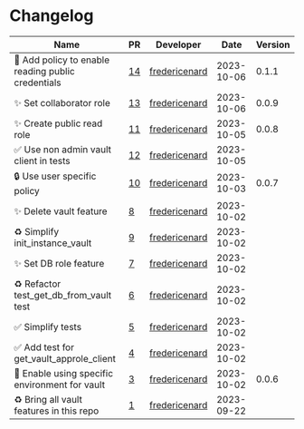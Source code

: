 # Changelog

<!-- prettier-ignore -->
Name | PR | Developer | Date | Version
--- | --- | --- | --- | ---
🐛 Add policy to enable reading public credentials | [14](https://github.com/laminlabs/lamin-vault/pull/14) | [fredericenard](https://github.com/fredericenard) | 2023-10-06 | 0.1.1
✨ Set collaborator role | [13](https://github.com/laminlabs/lamin-vault/pull/13) | [fredericenard](https://github.com/fredericenard) | 2023-10-06 | 0.0.9
✨ Create public read role | [11](https://github.com/laminlabs/lamin-vault/pull/11) | [fredericenard](https://github.com/fredericenard) | 2023-10-05 | 0.0.8
✅ Use non admin vault client in tests | [12](https://github.com/laminlabs/lamin-vault/pull/12) | [fredericenard](https://github.com/fredericenard) | 2023-10-05 |
🔒 Use user specific policy | [10](https://github.com/laminlabs/lamin-vault/pull/10) | [fredericenard](https://github.com/fredericenard) | 2023-10-03 | 0.0.7
✨ Delete vault feature | [8](https://github.com/laminlabs/lamin-vault/pull/8) | [fredericenard](https://github.com/fredericenard) | 2023-10-02 |
♻️ Simplify init_instance_vault | [9](https://github.com/laminlabs/lamin-vault/pull/9) | [fredericenard](https://github.com/fredericenard) | 2023-10-02 |
✨ Set DB role feature | [7](https://github.com/laminlabs/lamin-vault/pull/7) | [fredericenard](https://github.com/fredericenard) | 2023-10-02 |
♻️ Refactor test_get_db_from_vault test | [6](https://github.com/laminlabs/lamin-vault/pull/6) | [fredericenard](https://github.com/fredericenard) | 2023-10-02 |
✅ Simplify tests | [5](https://github.com/laminlabs/lamin-vault/pull/5) | [fredericenard](https://github.com/fredericenard) | 2023-10-02 |
✅ Add test for get_vault_approle_client | [4](https://github.com/laminlabs/lamin-vault/pull/4) | [fredericenard](https://github.com/fredericenard) | 2023-10-02 |
👷 Enable using specific environment for vault | [3](https://github.com/laminlabs/lamin-vault/pull/3) | [fredericenard](https://github.com/fredericenard) | 2023-10-02 | 0.0.6
♻️ Bring all vault features in this repo | [1](https://github.com/laminlabs/lamin-vault/pull/1) | [fredericenard](https://github.com/fredericenard) | 2023-09-22 |
